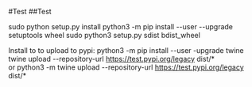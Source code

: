 #Test
##Test

sudo python setup.py install
python3 -m pip install --user --upgrade setuptools wheel
sudo python3 setup.py sdist bdist_wheel

Install to to upload to pypi:
python3 -m pip install --user -upgrade twine
twine upload --repository-url https://test.pypi.org/legacy dist/*  
or
python3 -m twine upload --repository-url https://test.pypi.org/legacy dist/*  

